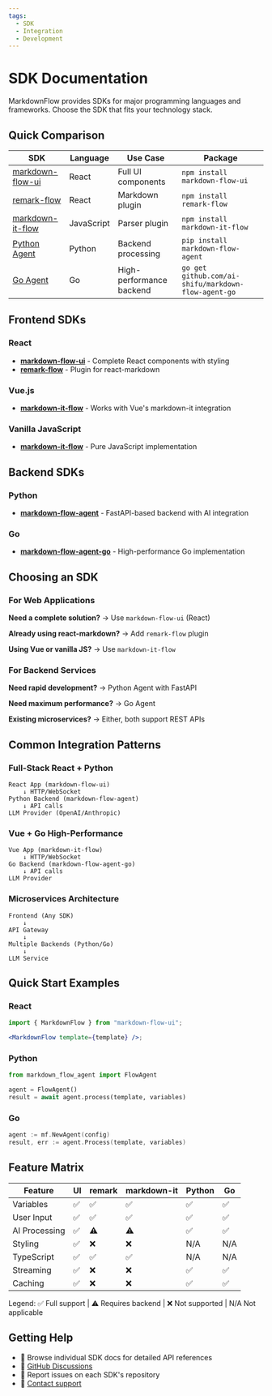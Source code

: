 ```yaml
---
tags:
  - SDK
  - Integration
  - Development
---
```


# SDK Documentation

MarkdownFlow provides SDKs for major programming languages and frameworks. Choose the SDK that fits your technology stack.

## Quick Comparison

| SDK                                                | Language   | Use Case                 | Package                                             |
| -------------------------------------------------- | ---------- | ------------------------ | --------------------------------------------------- |
| [markdown-flow-ui](javascript/markdown-flow-ui.md) | React      | Full UI components       | `npm install markdown-flow-ui`                      |
| [remark-flow](javascript/remark-flow.md)           | React      | Markdown plugin          | `npm install remark-flow`                           |
| [markdown-it-flow](javascript/markdown-it-flow.md) | JavaScript | Parser plugin            | `npm install markdown-it-flow`                      |
| [Python Agent](python.md)                          | Python     | Backend processing       | `pip install markdown-flow-agent`                   |
| [Go Agent](go.md)                                  | Go         | High-performance backend | `go get github.com/ai-shifu/markdown-flow-agent-go` |

## Frontend SDKs

### React

- **[markdown-flow-ui](javascript/markdown-flow-ui.md)** - Complete React components with styling
- **[remark-flow](javascript/remark-flow.md)** - Plugin for react-markdown

### Vue.js

- **[markdown-it-flow](javascript/markdown-it-flow.md)** - Works with Vue's markdown-it integration

### Vanilla JavaScript

- **[markdown-it-flow](javascript/markdown-it-flow.md)** - Pure JavaScript implementation

## Backend SDKs

### Python

- **[markdown-flow-agent](python.md)** - FastAPI-based backend with AI integration

### Go

- **[markdown-flow-agent-go](go.md)** - High-performance Go implementation

## Choosing an SDK

### For Web Applications

**Need a complete solution?**
→ Use `markdown-flow-ui` (React)

**Already using react-markdown?**
→ Add `remark-flow` plugin

**Using Vue or vanilla JS?**
→ Use `markdown-it-flow`

### For Backend Services

**Need rapid development?**
→ Python Agent with FastAPI

**Need maximum performance?**
→ Go Agent

**Existing microservices?**
→ Either, both support REST APIs

## Common Integration Patterns

### Full-Stack React + Python

```text
React App (markdown-flow-ui)
    ↓ HTTP/WebSocket
Python Backend (markdown-flow-agent)
    ↓ API calls
LLM Provider (OpenAI/Anthropic)
```

### Vue + Go High-Performance

```text
Vue App (markdown-it-flow)
    ↓ HTTP/WebSocket
Go Backend (markdown-flow-agent-go)
    ↓ API calls
LLM Provider
```

### Microservices Architecture

```text
Frontend (Any SDK)
    ↓
API Gateway
    ↓
Multiple Backends (Python/Go)
    ↓
LLM Service
```

## Quick Start Examples

### React

```jsx
import { MarkdownFlow } from "markdown-flow-ui";

<MarkdownFlow template={template} />;
```

### Python

```python
from markdown_flow_agent import FlowAgent

agent = FlowAgent()
result = await agent.process(template, variables)
```

### Go

```go
agent := mf.NewAgent(config)
result, err := agent.Process(template, variables)
```

## Feature Matrix

| Feature       | UI  | remark | markdown-it | Python | Go  |
| ------------- | --- | ------ | ----------- | ------ | --- |
| Variables     | ✅  | ✅     | ✅          | ✅     | ✅  |
| User Input    | ✅  | ✅     | ✅          | ✅     | ✅  |
| AI Processing | ✅  | ⚠️     | ⚠️          | ✅     | ✅  |
| Styling       | ✅  | ❌     | ❌          | N/A    | N/A |
| TypeScript    | ✅  | ✅     | ✅          | N/A    | N/A |
| Streaming     | ✅  | ❌     | ❌          | ✅     | ✅  |
| Caching       | ✅  | ❌     | ❌          | ✅     | ✅  |

Legend: ✅ Full support | ⚠️ Requires backend | ❌ Not supported | N/A Not applicable

## Getting Help

- 📖 Browse individual SDK docs for detailed API references
- 💬 [GitHub Discussions](https://github.com/ai-shifu/markdown-flow/discussions)
- 🐛 Report issues on each SDK's repository
- 📧 [Contact support](mailto:support@markdownflow.ai)
